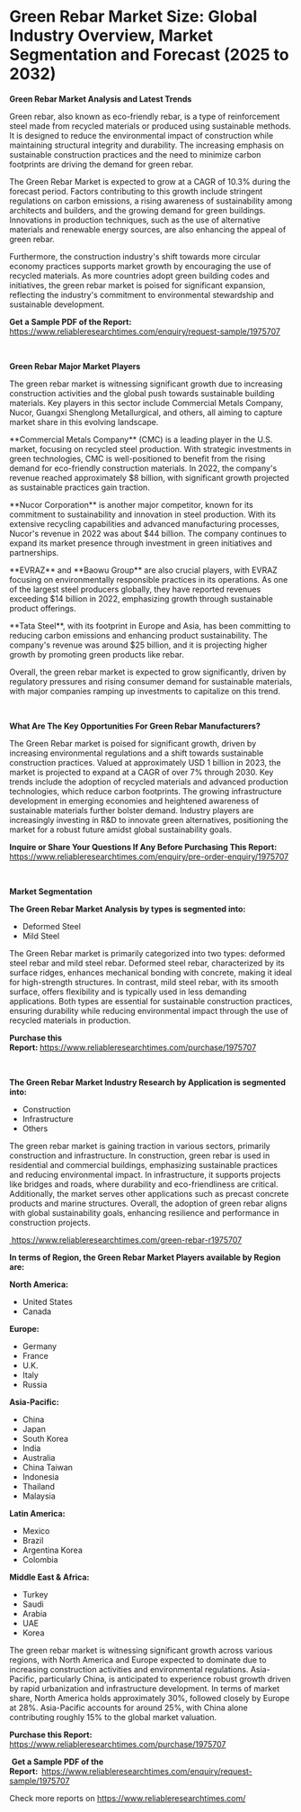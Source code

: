 <p><h1>Green Rebar Market Size: Global Industry Overview, Market Segmentation and Forecast (2025 to 2032)</h1></p><p><strong>Green Rebar Market Analysis and Latest Trends</strong></p>
<p><p>Green rebar, also known as eco-friendly rebar, is a type of reinforcement steel made from recycled materials or produced using sustainable methods. It is designed to reduce the environmental impact of construction while maintaining structural integrity and durability. The increasing emphasis on sustainable construction practices and the need to minimize carbon footprints are driving the demand for green rebar.</p><p>The Green Rebar Market is expected to grow at a CAGR of 10.3% during the forecast period. Factors contributing to this growth include stringent regulations on carbon emissions, a rising awareness of sustainability among architects and builders, and the growing demand for green buildings. Innovations in production techniques, such as the use of alternative materials and renewable energy sources, are also enhancing the appeal of green rebar.</p><p>Furthermore, the construction industry's shift towards more circular economy practices supports market growth by encouraging the use of recycled materials. As more countries adopt green building codes and initiatives, the green rebar market is poised for significant expansion, reflecting the industry's commitment to environmental stewardship and sustainable development.</p></p>
<p><strong>Get a Sample PDF of the Report:&nbsp;</strong> <a href="https://www.reliableresearchtimes.com/enquiry/request-sample/1975707?utm_campaign=3033&utm_medium=2&utm_source=Github&utm_content=ia&utm_term=01042025&utm_id=green-rebar">https://www.reliableresearchtimes.com/enquiry/request-sample/1975707</a></p>
<p>&nbsp;</p>
<p><strong>Green Rebar Major Market Players</strong></p>
<p><p>The green rebar market is witnessing significant growth due to increasing construction activities and the global push towards sustainable building materials. Key players in this sector include Commercial Metals Company, Nucor, Guangxi Shenglong Metallurgical, and others, all aiming to capture market share in this evolving landscape.</p><p>**Commercial Metals Company** (CMC) is a leading player in the U.S. market, focusing on recycled steel production. With strategic investments in green technologies, CMC is well-positioned to benefit from the rising demand for eco-friendly construction materials. In 2022, the company's revenue reached approximately $8 billion, with significant growth projected as sustainable practices gain traction.</p><p>**Nucor Corporation** is another major competitor, known for its commitment to sustainability and innovation in steel production. With its extensive recycling capabilities and advanced manufacturing processes, Nucor's revenue in 2022 was about $44 billion. The company continues to expand its market presence through investment in green initiatives and partnerships.</p><p>**EVRAZ** and **Baowu Group** are also crucial players, with EVRAZ focusing on environmentally responsible practices in its operations. As one of the largest steel producers globally, they have reported revenues exceeding $14 billion in 2022, emphasizing growth through sustainable product offerings.</p><p>**Tata Steel**, with its footprint in Europe and Asia, has been committing to reducing carbon emissions and enhancing product sustainability. The company's revenue was around $25 billion, and it is projecting higher growth by promoting green products like rebar.</p><p>Overall, the green rebar market is expected to grow significantly, driven by regulatory pressures and rising consumer demand for sustainable materials, with major companies ramping up investments to capitalize on this trend.</p></p>
<p>&nbsp;</p>
<p><strong>What Are The Key Opportunities For Green Rebar Manufacturers?</strong></p>
<p><p>The Green Rebar market is poised for significant growth, driven by increasing environmental regulations and a shift towards sustainable construction practices. Valued at approximately USD 1 billion in 2023, the market is projected to expand at a CAGR of over 7% through 2030. Key trends include the adoption of recycled materials and advanced production technologies, which reduce carbon footprints. The growing infrastructure development in emerging economies and heightened awareness of sustainable materials further bolster demand. Industry players are increasingly investing in R&D to innovate green alternatives, positioning the market for a robust future amidst global sustainability goals.</p></p>
<p><strong>Inquire or Share Your Questions If Any Before Purchasing This Report:</strong> <a href="https://www.reliableresearchtimes.com/enquiry/pre-order-enquiry/1975707?utm_campaign=3033&utm_medium=2&utm_source=Github&utm_content=ia&utm_term=01042025&utm_id=green-rebar">https://www.reliableresearchtimes.com/enquiry/pre-order-enquiry/1975707</a></p>
<p>&nbsp;</p>
<p><strong>Market Segmentation</strong></p>
<p><strong>The Green Rebar Market Analysis by types is segmented into:</strong></p>
<p><ul><li>Deformed Steel</li><li>Mild Steel</li></ul></p>
<p><p>The Green Rebar market is primarily categorized into two types: deformed steel rebar and mild steel rebar. Deformed steel rebar, characterized by its surface ridges, enhances mechanical bonding with concrete, making it ideal for high-strength structures. In contrast, mild steel rebar, with its smooth surface, offers flexibility and is typically used in less demanding applications. Both types are essential for sustainable construction practices, ensuring durability while reducing environmental impact through the use of recycled materials in production.</p></p>
<p><strong>Purchase this Report:&nbsp;</strong><a href="https://www.reliableresearchtimes.com/purchase/1975707?utm_campaign=3033&utm_medium=2&utm_source=Github&utm_content=ia&utm_term=01042025&utm_id=green-rebar">https://www.reliableresearchtimes.com/purchase/1975707</a></p>
<p>&nbsp;</p>
<p><strong>The Green Rebar Market Industry Research by Application is segmented into:</strong></p>
<p><ul><li>Construction</li><li>Infrastructure</li><li>Others</li></ul></p>
<p><p>The green rebar market is gaining traction in various sectors, primarily construction and infrastructure. In construction, green rebar is used in residential and commercial buildings, emphasizing sustainable practices and reducing environmental impact. In infrastructure, it supports projects like bridges and roads, where durability and eco-friendliness are critical. Additionally, the market serves other applications such as precast concrete products and marine structures. Overall, the adoption of green rebar aligns with global sustainability goals, enhancing resilience and performance in construction projects.</p></p>
<p><a href="https://www.reliableresearchtimes.com/green-rebar-r1975707?utm_campaign=3033&utm_medium=2&utm_source=Github&utm_content=ia&utm_term=01042025&utm_id=green-rebar">&nbsp;https://www.reliableresearchtimes.com/green-rebar-r1975707</a></p>
<p><strong>In terms of Region, the Green Rebar Market Players available by Region are:</strong></p>
<p>
    <p> <strong> North America: </strong>
        <ul>
            <li>United States</li>
            <li>Canada</li>
        </ul>
        </p> 
    <p> <strong> Europe: </strong>
        <ul>
            <li>Germany</li>
            <li>France</li>
            <li>U.K.</li>
            <li>Italy</li>
            <li>Russia</li>
        </ul>
        </p> 
    <p> <strong> Asia-Pacific: </strong>
        <ul>
            <li>China</li>
            <li>Japan</li>
            <li>South Korea</li>
            <li>India</li>
            <li>Australia</li>
            <li>China Taiwan</li>
            <li>Indonesia</li>
            <li>Thailand</li>
            <li>Malaysia</li>
        </ul>
        </p> 
    <p> <strong> Latin America: </strong>
        <ul>
            <li>Mexico</li>
            <li>Brazil</li>
            <li>Argentina Korea</li>
            <li>Colombia</li>
        </ul>
        </p> 
    <p> <strong> Middle East & Africa: </strong>
        <ul>
            <li>Turkey</li>
            <li>Saudi</li>
            <li>Arabia</li>
            <li>UAE</li>
            <li>Korea</li>
        </ul>
    </p>
    </p>
<p><p>The green rebar market is witnessing significant growth across various regions, with North America and Europe expected to dominate due to increasing construction activities and environmental regulations. Asia-Pacific, particularly China, is anticipated to experience robust growth driven by rapid urbanization and infrastructure development. In terms of market share, North America holds approximately 30%, followed closely by Europe at 28%. Asia-Pacific accounts for around 25%, with China alone contributing roughly 15% to the global market valuation.</p></p>
<p><strong>Purchase this Report: </strong><a href="https://www.reliableresearchtimes.com/purchase/1975707?utm_campaign=3033&utm_medium=2&utm_source=Github&utm_content=ia&utm_term=01042025&utm_id=green-rebar">https://www.reliableresearchtimes.com/purchase/1975707</a></p>
<p>&nbsp;<strong>Get a Sample PDF of the Report:&nbsp;&nbsp;</strong><a href="https://www.reliableresearchtimes.com/enquiry/request-sample/1975707?utm_campaign=3033&utm_medium=2&utm_source=Github&utm_content=ia&utm_term=01042025&utm_id=green-rebar">https://www.reliableresearchtimes.com/enquiry/request-sample/1975707</a></p>
<p><strong></strong></p>
<p>Check more reports on <a href="https://www.reliableresearchtimes.com/?utm_campaign=3033&utm_medium=2&utm_source=Github&utm_content=ia&utm_term=01042025&utm_id=green-rebar">https://www.reliableresearchtimes.com/</a></p>